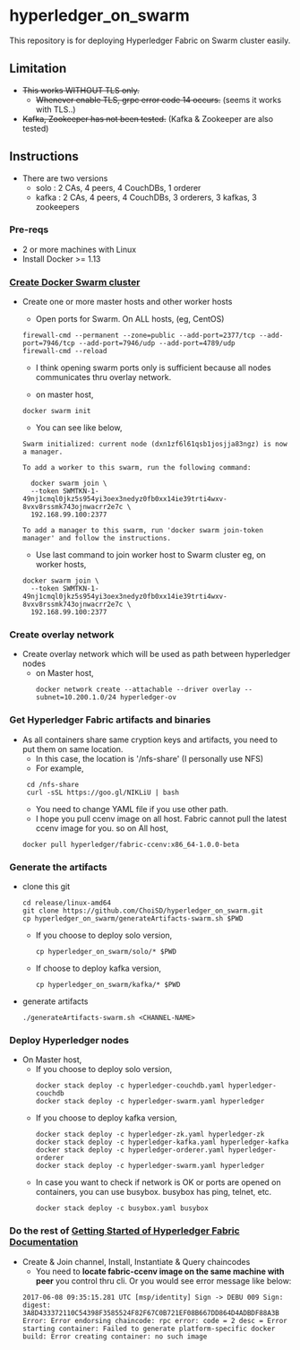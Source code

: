 # hyperledger_on_swarm

This repository is for deploying Hyperledger Fabric on Swarm cluster easily.

## Limitation
* ~~This works WITHOUT TLS only.~~
  - ~~Whenever enable TLS, grpc error code 14 occurs.~~ (seems it works with TLS..)
* ~~Kafka, Zookeeper has not been tested.~~ (Kafka & Zookeeper are also tested)


## Instructions
* There are two versions
  - solo : 2 CAs, 4 peers, 4 CouchDBs, 1 orderer
  - kafka : 2 CAs, 4 peers, 4 CouchDBs, 3 orderers, 3 kafkas, 3 zookeepers
  
### Pre-reqs
- 2 or more machines with Linux
- Install Docker >= 1.13

### [Create Docker Swarm cluster](https://docs.docker.com/engine/swarm/swarm-tutorial/)
* Create one or more master hosts and other worker hosts
  - Open ports for Swarm. On ALL hosts, (eg, CentOS)
  ```
  firewall-cmd --permanent --zone=public --add-port=2377/tcp --add-port=7946/tcp --add-port=7946/udp --add-port=4789/udp
  firewall-cmd --reload
  ```
    - I think opening swarm ports only is sufficient because all nodes communicates thru overlay network.
  
  - on master host,
  ```
  docker swarm init
  ```
  
  - You can see like below,
  ```
  Swarm initialized: current node (dxn1zf6l61qsb1josjja83ngz) is now a manager.
 
  To add a worker to this swarm, run the following command:
 
    docker swarm join \
    --token SWMTKN-1-49nj1cmql0jkz5s954yi3oex3nedyz0fb0xx14ie39trti4wxv-8vxv8rssmk743ojnwacrr2e7c \
    192.168.99.100:2377
 
  To add a manager to this swarm, run 'docker swarm join-token manager' and follow the instructions.
  ```
   - Use last command to join worker host to Swarm cluster
     eg, on worker hosts,
    ```
    docker swarm join \
      --token SWMTKN-1-49nj1cmql0jkz5s954yi3oex3nedyz0fb0xx14ie39trti4wxv-8vxv8rssmk743ojnwacrr2e7c \
      192.168.99.100:2377
    ```
### Create overlay network
* Create overlay network which will be used as path between hyperledger nodes
  - on Master host,
    ```
    docker network create --attachable --driver overlay --subnet=10.200.1.0/24 hyperledger-ov
    ```
### Get Hyperledger Fabric artifacts and binaries
* As all containers share same cryption keys and artifacts, you need to put them on same location.
   - In this case, the location is '/nfs-share' (I personally use NFS)
   - For example,
   ```
    cd /nfs-share
    curl -sSL https://goo.gl/NIKLiU | bash
    ```
    - You need to change YAML file if you use other path.
    - I hope you pull ccenv image on all host. Fabric cannot pull the latest ccenv image for you.
      so on All host,
    ```
    docker pull hyperledger/fabric-ccenv:x86_64-1.0.0-beta
    ```
    
### Generate the artifacts
* clone this git
  ```
  cd release/linux-amd64
  git clone https://github.com/ChoiSD/hyperledger_on_swarm.git
  cp hyperledger_on_swarm/generateArtifacts-swarm.sh $PWD
  ```
  - If you choose to deploy solo version,
    ```
    cp hyperledger_on_swarm/solo/* $PWD
    ```
  - If choose to deploy kafka version,
    ```
    cp hyperledger_on_swarm/kafka/* $PWD
    ```
* generate artifacts
  ```
  ./generateArtifacts-swarm.sh <CHANNEL-NAME>
  ```

### Deploy Hyperledger nodes
* On Master host,
  - If you choose to deploy solo version,
    ```
    docker stack deploy -c hyperledger-couchdb.yaml hyperledger-couchdb
    docker stack deploy -c hyperledger-swarm.yaml hyperledger
    ```
  - If you choose to deploy kafka version,
    ```
    docker stack deploy -c hyperledger-zk.yaml hyperledger-zk
    docker stack deploy -c hyperledger-kafka.yaml hyperledger-kafka
    docker stack deploy -c hyperledger-orderer.yaml hyperledger-orderer
    docker stack deploy -c hyperledger-swarm.yaml hyperledger
    ```
  - In case you want to check if network is OK or ports are opened on containers, you can use busybox. busybox has ping, telnet, etc. 
    ```
    docker stack deploy -c busybox.yaml busybox
    ```

### Do the rest of [Getting Started of Hyperledger Fabric Documentation](https://hyperledger-fabric.readthedocs.io/en/latest/getting_started.html)
* Create & Join channel, Install, Instantiate & Query chaincodes
  - You need to **locate fabric-ccenv image on the same machine with peer** you control thru cli. Or you would see error message like below:
  ```
  2017-06-08 09:35:15.281 UTC [msp/identity] Sign -> DEBU 009 Sign: digest:      
  3A8D433372110C54398F3585524F82F67C0B721EF08B667DD864D4ADBDF88A3B
  Error: Error endorsing chaincode: rpc error: code = 2 desc = Error starting container: Failed to generate platform-specific docker build: Error creating container: no such image
  ```
